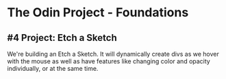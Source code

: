 # The Odin Project - Foundations

## #4 Project: Etch a Sketch

We're building an Etch a Sketch. It will dynamically create divs as we hover with the mouse as well as have features like changing color and opacity individually, or at the same time.